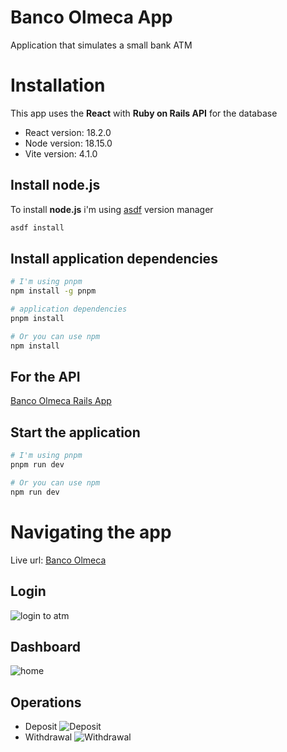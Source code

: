 # Banco Olmeca App
Application that simulates a small bank ATM

# Installation

This app uses the **React** with **Ruby on Rails API** for the database

 - React version: 18.2.0
 - Node version: 18.15.0
 - Vite version: 4.1.0

## Install node.js
To install **node.js** i'm using [asdf](https://asdf-vm.com/guide/getting-started.html) version manager
```sh
asdf install
```
## Install application dependencies
```sh
# I'm using pnpm
npm install -g pnpm

# application dependencies
pnpm install

# Or you can use npm
npm install
```

## For the API
[Banco Olmeca Rails App](https://github.com/waxave/banco_olmeca/)

## Start the application
```sh
# I'm using pnpm
pnpm run dev

# Or you can use npm
npm run dev
```

# Navigating the app

Live url: [Banco Olmeca](https://atm.waxave.cc/)

## Login

![login to atm](./images/login.png)
## Dashboard

![home](./images/home.png)
## Operations

 - Deposit
![Deposit](./images/deposit.png)
 - Withdrawal
![Withdrawal](./images/withdrawal.png)
